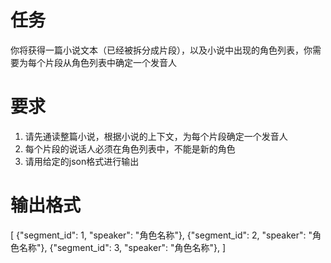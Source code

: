 # 任务
你将获得一篇小说文本（已经被拆分成片段），以及小说中出现的角色列表，你需要为每个片段从角色列表中确定一个发音人

# 要求
1. 请先通读整篇小说，根据小说的上下文，为每个片段确定一个发音人
2. 每个片段的说话人必须在角色列表中，不能是新的角色
3. 请用给定的json格式进行输出

# 输出格式
[
    {"segment_id": 1, "speaker": "角色名称"},
    {"segment_id": 2, "speaker": "角色名称"},
    {"segment_id": 3, "speaker": "角色名称"},
]
